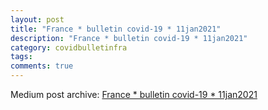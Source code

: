 ```yaml
---
layout: post
title: "France * bulletin covid-19 * 11jan2021"
description: "France * bulletin covid-19 * 11jan2021"
category: covidbulletinfra
tags: 
comments: true
---
```


Medium post archive: [France * bulletin covid-19 * 11jan2021](https://chrisgodlak.medium.com/france-bulletin-covid-19-11jan2021-60d70a3b9947)
